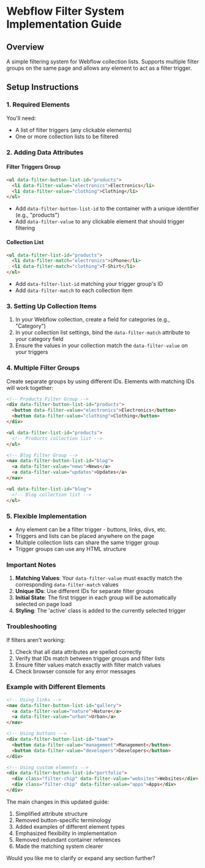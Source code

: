 # Webflow Filter System Implementation Guide

## Overview

A simple filtering system for Webflow collection lists. Supports multiple filter groups on the same page and allows any element to act as a filter trigger.

## Setup Instructions

### 1. Required Elements

You'll need:

- A list of filter triggers (any clickable elements)
- One or more collection lists to be filtered

### 2. Adding Data Attributes

#### Filter Triggers Group

```html
<ul data-filter-button-list-id="products">
  <li data-filter-value="electronics">Electronics</li>
  <li data-filter-value="clothing">Clothing</li>
</ul>
```

- Add `data-filter-button-list-id` to the container with a unique identifier (e.g., "products")
- Add `data-filter-value` to any clickable element that should trigger filtering

#### Collection List

```html
<ul data-filter-list-id="products">
  <li data-filter-match="electronics">iPhone</li>
  <li data-filter-match="clothing">T-Shirt</li>
</ul>
```

- Add `data-filter-list-id` matching your trigger group's ID
- Add `data-filter-match` to each collection item

### 3. Setting Up Collection Items

1. In your Webflow collection, create a field for categories (e.g., "Category")
2. In your collection list settings, bind the `data-filter-match` attribute to your category field
3. Ensure the values in your collection match the `data-filter-value` on your triggers

### 4. Multiple Filter Groups

Create separate groups by using different IDs. Elements with matching IDs will work together:

```html
<!-- Products Filter Group -->
<div data-filter-button-list-id="products">
  <button data-filter-value="electronics">Electronics</button>
  <button data-filter-value="clothing">Clothing</button>
</div>

<ul data-filter-list-id="products">
  <!-- Products collection list -->
</ul>

<!-- Blog Filter Group -->
<nav data-filter-button-list-id="blog">
  <a data-filter-value="news">News</a>
  <a data-filter-value="updates">Updates</a>
</nav>

<ul data-filter-list-id="blog">
  <!-- Blog collection list -->
</ul>
```

### 5. Flexible Implementation

- Any element can be a filter trigger - buttons, links, divs, etc.
- Triggers and lists can be placed anywhere on the page
- Multiple collection lists can share the same trigger group
- Trigger groups can use any HTML structure

### Important Notes

1. **Matching Values**: Your `data-filter-value` must exactly match the corresponding `data-filter-match` values
2. **Unique IDs**: Use different IDs for separate filter groups
3. **Initial State**: The first trigger in each group will be automatically selected on page load
4. **Styling**: The 'active' class is added to the currently selected trigger

### Troubleshooting

If filters aren't working:

1. Check that all data attributes are spelled correctly
2. Verify that IDs match between trigger groups and filter lists
3. Ensure filter values match exactly with filter match values
4. Check browser console for any error messages

### Example with Different Elements

```html
<!-- Using links -->
<nav data-filter-button-list-id="gallery">
  <a data-filter-value="nature">Nature</a>
  <a data-filter-value="urban">Urban</a>
</nav>

<!-- Using buttons -->
<div data-filter-button-list-id="team">
  <button data-filter-value="management">Management</button>
  <button data-filter-value="developers">Developers</button>
</div>

<!-- Using custom elements -->
<div data-filter-button-list-id="portfolio">
  <div class="filter-chip" data-filter-value="websites">Websites</div>
  <div class="filter-chip" data-filter-value="apps">Apps</div>
</div>
```

The main changes in this updated guide:

1. Simplified attribute structure
2. Removed button-specific terminology
3. Added examples of different element types
4. Emphasized flexibility in implementation
5. Removed redundant container references
6. Made the matching system clearer

Would you like me to clarify or expand any section further?
